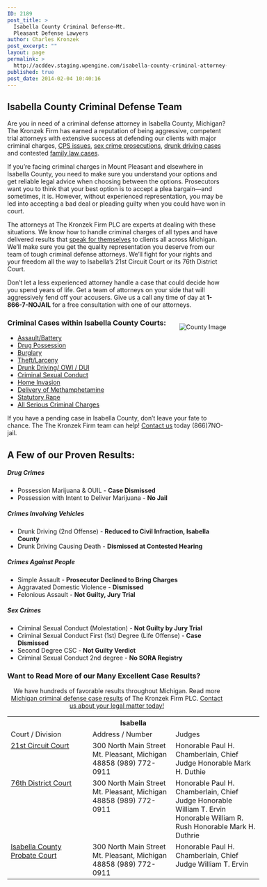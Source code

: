 ```yaml
---
ID: 2189
post_title: >
  Isabella County Criminal Defense—Mt.
  Pleasant Defense Lawyers
author: Charles Kronzek
post_excerpt: ""
layout: page
permalink: >
  http://acddev.staging.wpengine.com/isabella-county-criminal-attorney-michigan-mt-pleasant-criminal-defense-lawyers.html
published: true
post_date: 2014-02-04 10:40:16
---
```

<div class="county-lis">
<h2>Isabella County Criminal Defense Team</h2>
Are you in need of a criminal defense attorney in Isabella County, Michigan?  The Kronzek Firm has earned a reputation of being aggressive, competent trial attorneys with extensive success at defending our clients with major criminal charges, <a title="Fight CPS Defense Attorneys" href="http://childprotectiveservicesdefense.com" target="_blank">CPS issues</a>, <a title="Michigan Sex Crime Defense Attorneys" href="http://sexcrimeattorneys.com" target="_blank">sex crime prosecutions</a>, <a title="Michigan Drunk Driving DUI OWI Attorneys" href="http://windrunkdriving.com" target="_blank">drunk driving cases</a> and contested <a title="Aggressive Custody Attorneys" href="http://midmichigandivorce.com" target="_blank">family law cases</a>.

If you’re facing criminal charges in Mount Pleasant and elsewhere in Isabella County, you need to make sure you understand your options and get reliable legal advice when choosing between the options. Prosecutors want you to think that your best option is to accept a plea bargain—and sometimes, it is. However, without experienced representation, you may be led into accepting a bad deal or pleading guilty when you could have won in court.

The attorneys at The Kronzek Firm PLC are experts at dealing with these situations. We know how to handle criminal charges of all types and have delivered results that <a href="http://acddev.staging.wpengine.com/proven-results.html">speak for themselves</a> to clients all across Michigan. We’ll make sure you get the quality representation you deserve from our team of tough criminal defense attorneys. We’ll fight for your rights and your freedom all the way to Isabella’s 21st Circuit Court or its 76th District Court.

Don’t let a less experienced attorney handle a case that could decide how you spend years of life. Get a team of attorneys on your side that will aggressively fend off your accusers. Give us a call any time of day at <b>1-866-7-NOJAIL</b> for a free consultation with one of our attorneys.

<img style="float: right; padding: 20px 0 20px 20px;" src="/images/county-img2.jpg" alt="County Image" />
<h3>Criminal Cases within Isabella County Courts:</h3>
<ul class="no-bullets">
	<li><a href="http://acddev.staging.wpengine.com/assault-charges.html">Assault/Battery</a></li>
	<li><a href="http://acddev.staging.wpengine.com/drug-charges.html">Drug Possession</a></li>
	<li><a href="http://acddev.staging.wpengine.com/burglary-crimes.html">Burglary</a></li>
	<li><a href="http://acddev.staging.wpengine.com/theft-charges.html">Theft/Larceny</a></li>
	<li><a title="Michigan Drunk Driving Defense Attorneys" href="http://windrunkdriving.com" target="_blank">Drunk Driving/ OWI / DUI</a></li>
	<li><a href="http://acddev.staging.wpengine.com/sex-crimes.html">Criminal Sexual Conduct</a></li>
	<li><a title="Michigan Home Invasion Attorneys" href="http://acddev.staging.wpengine.com/michigan-home-invasion-attorneys-criminal-defense-lawyers.html" target="_blank">Home Invasion</a></li>
	<li><a title="Michigan Home Invasion Attorneys" href="http://acddev.staging.wpengine.com/methamphetamine.html" target="_blank">Delivery of Methamphetamine</a></li>
	<li><a title="Michigan Statutory Rape Defense Lawyers" href="http://www.sexcrimeattorneys.com/michigan/sex-crimes/rape-and-statutory-rape" target="_blank">Statutory Rape</a></li>
	<li><a href="http://acddev.staging.wpengine.com">All Serious Criminal Charges</a></li>
</ul>
<p class="ctas">If you have a pending case in Isabella County, don’t leave your fate to chance. The The Kronzek Firm team can help! <a href="http://acddev.staging.wpengine.com/contact-us.html">Contact us</a> today (866)7NO-jail.</p>

<h2>A Few of our Proven Results:</h2>
<h5>Drug Crimes</h5>
<ul class="county-lis">
	<li>Possession Marijuana &amp; OUIL - <b>Case Dismissed</b></li>
	<li>Possession with Intent to Deliver Marijuana - <strong>No Jail</strong></li>
</ul>
<h5>Crimes Involving Vehicles</h5>
<ul class="county-lis">
	<li>Drunk Driving (2nd Offense) - <b>Reduced to Civil Infraction, Isabella County</b></li>
	<li>Drunk Driving Causing Death - <strong>Dismissed at Contested  Hearing</strong></li>
</ul>
<h5>Crimes Against People</h5>
<ul class="county-lis">
	<li>Simple Assault - <b>Prosecutor Declined to Bring Charges </b></li>
	<li>Aggravated Domestic Violence - <b>Dismissed</b></li>
	<li>Felonious Assault - <strong>Not Guilty, Jury Trial</strong></li>
</ul>
<h5>Sex Crimes</h5>
<ul class="county-lis">
	<li>Criminal Sexual Conduct (Molestation) - <b>Not Guilty by Jury Trial</b></li>
	<li>Criminal Sexual Conduct First (1st) Degree (Life Offense) - <b>Case Dismissed</b></li>
	<li>Second Degree CSC - <strong>Not Guilty Verdict</strong></li>
	<li>Criminal Sexual Conduct 2nd degree - <strong>No SORA Registry</strong></li>
</ul>
<h3>Want to Read More of our Many Excellent Case Results?</h3>
<p class="ctas" style="text-align: center;">We have hundreds of favorable results throughout Michigan. Read more <a href="http://acddev.staging.wpengine.com/proven-results.html">Michigan criminal defense case results</a> of The Kronzek Firm PLC.
<a href="http://acddev.staging.wpengine.com/contact-us.html">Contact us about your legal matter today!</a></p>

<table class="districts" style="width: 580px !important;" cellspacing="0">
<tbody>
<tr>
<th colspan="3">Isabella</th>
</tr>
<tr class="subjects">
<td width="225">Court / Division</td>
<td width="225">Address / Number</td>
<td width="225">Judges</td>
</tr>
<tr>
<td valign="top"><a title="Isabella County Trial Court" href="http://www.isabellacounty.org/contact-information-trial-court" target="_blank">21st Circuit Court</a></td>
<td valign="top">300 North Main Street
Mt. Pleasant, Michigan 48858
(989) 772-0911</td>
<td valign="top">Honorable Paul H. Chamberlain, Chief Judge
Honorable Mark H. Duthie</td>
</tr>
<tr>
<td valign="top"><a title="Isabella District Court Info" href="http://www.towncourtlisting.com/wiki/index.php?title=76th_District_Court_-_Isabella_County,_Isabella_County,_Michigan" target="_blank">76th District Court</a></td>
<td valign="top">300 North Main Street
Mt. Pleasant, Michigan 48858
(989) 772-0911</td>
<td valign="top">Honorable Paul H. Chamberlain, Chief Judge
Honorable William T. Ervin
Honorable William R. Rush
Honorable Mark H. Duthrie</td>
</tr>
<tr>
<td valign="top"><a title="Isabella County MI Probate Court" href="http://www.isabellacounty.org/probate-division" target="_blank">Isabella County Probate Court</a></td>
<td valign="top">300 North Main Street
Mt. Pleasant, Michigan 48858
(989) 772-0911</td>
<td valign="top">Honorable Paul H. Chamberlain, Chief Judge
William T. Ervin</td>
</tr>
<!-- >
<tr>
<td valign="top"></td>
<td valign="top"></td>
<td valign="top"></td>
</tr>
<--></tbody>
</table>
</div>